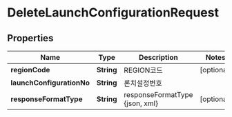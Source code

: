 
# DeleteLaunchConfigurationRequest

## Properties
Name | Type | Description | Notes
------------ | ------------- | ------------- | -------------
**regionCode** | **String** | REGION코드 |  [optional]
**launchConfigurationNo** | **String** | 론치설정번호 | 
**responseFormatType** | **String** | responseFormatType {json, xml} |  [optional]




